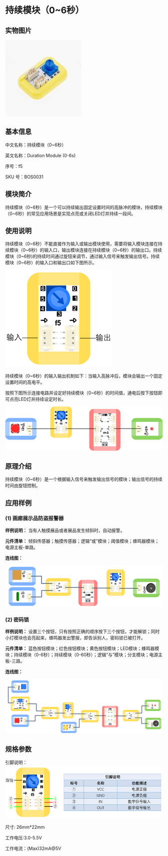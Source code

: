 # 持续模块（0~6秒）

## 实物图片

![Optional title](.gitbook/assets/boson-chi-xu-mo-kuai-06-miao-shi-wu-tu.jpg)

## 基本信息

中文名称：持续模块（0~6秒）

英文名称：Duration Module \(0-6s\)

序号：f5

SKU 号：BOS0031

## 模块简介

持续模块（0~6秒）是一个可以持续输出固定设置时间的高脉冲的模块，持续模块（0~6秒）的常见应用场景是实现点亮或关闭LED灯并持续一段间。

## 使用说明

持续模块（0~6秒）不能直接作为输入或输出模块使用，需要将输入模块连接在持续模块（0~6秒）的输入口，输出模块连接在持续模块（0~6秒）的输出口。持续模块（0~6秒\)的持续时间通过旋钮来调节，通过输入信号来触发输出信号。持续模块（0~6秒）的输入口和输出口如下图所示。

![Optional title](.gitbook/assets/boson-chi-xu-mo-kuai-06-miao-shi-yong-shuo-ming-1.png)

持续模块（0~6秒）的输入输出机制如下：当输入高脉冲后，模块会输出一个固定设置时间的高电平。

按照下图所示连接电路并设定好持续模块（0~6秒）的时间值，通电后按下按钮即可点亮LED灯并持续设定时长。

![Optional title](.gitbook/assets/boson-chi-xu-mo-kuai-06-miao-shi-yong-shuo-ming-2.png)

## 原理介绍

持续模块（0~6秒）是一个根据输入信号来触发输出信号的模块；输出信号的持续时间由旋钮控制。

## 应用样例

### **\(1\) 画廊展示品防盗报警器**

**样例说明：** 当有人触摸展品或者展品发生倾斜时，自动报警。

**元件清单：** 倾斜传感器；触摸传感器；逻辑“或”模块；阈值模块；蜂鸣器模块；电源主板-单路。

**连线图：**

![Optional title](.gitbook/assets/boson-chi-xu-mo-kuai-06-miao-hua-lang-zhan-shi-pin-fang-dao-bao-jing-qi-lian-xian-tu.png)

### **\(2\) 密码锁**

**样例说明：** 设置三个按钮，只有按照正确的顺序按下三个按钮，才能解锁；同时小灯模块也会亮起来，蜂鸣器发出警报，即告诉别人，密码锁已被打开。

**元件清单：** 蓝色按钮模块；红色按钮模块；黄色按钮模块；LED模块；蜂鸣器模块；持续模块（0-6秒）；持续模块（0-60秒）；逻辑“与”模块；分支模块；电源主板-三路。

**连线图：**

![Optional title](.gitbook/assets/boson-chi-xu-mo-kuai-06-miao-mi-ma-suo-lian-xian-tu.png)

## 规格参数

引脚说明： ![Optional title](.gitbook/assets/boson-chi-xu-mo-kuai-06-miao-yin-jiao-shuo-ming.png)

尺寸: 26mm\*22mm

工作电压:3.0-5.5V

工作电流：\(Max\)32mA@5V

